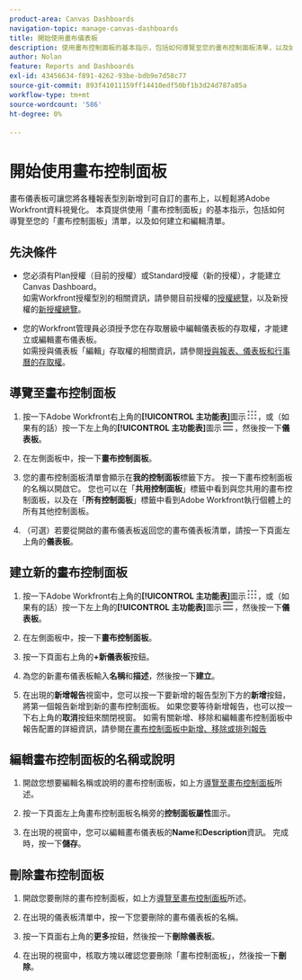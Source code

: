 ```yaml
---
product-area: Canvas Dashboards
navigation-topic: manage-canvas-dashboards
title: 開始使用畫布儀表板
description: 使用畫布控制面板的基本指示，包括如何導覽至您的畫布控制面板清單，以及如何建立和編輯它們。
author: Nolan
feature: Reports and Dashboards
exl-id: 43456634-f891-4262-93be-bdb9e7d58c77
source-git-commit: 893f41011159ff14410edf50bf1b3d24d787a85a
workflow-type: tm+mt
source-wordcount: '586'
ht-degree: 0%

---
```


# 開始使用畫布控制面板

畫布儀表板可讓您將各種報表型別新增到可自訂的畫布上，以輕鬆將Adobe Workfront資料視覺化。 本頁提供使用「畫布控制面板」的基本指示，包括如何導覽至您的「畫布控制面板」清單，以及如何建立和編輯清單。

## 先決條件

* 您必須有Plan授權（目前的授權）或Standard授權（新的授權），才能建立Canvas Dashboard。\
  如需Workfront授權型別的相關資訊，請參閱目前授權的[授權總覽](/help/quicksilver/administration-and-setup/add-users/access-levels-and-object-permissions/wf-licenses.md)，以及新授權的[新授權總覽](/help/quicksilver/administration-and-setup/add-users/how-access-levels-work/licenses-overview.md)。

* 您的Workfront管理員必須授予您在存取層級中編輯儀表板的存取權，才能建立或編輯畫布儀表板。\
  如需授與儀表板「編輯」存取權的相關資訊，請參閱[授與報表、儀表板和行事曆的存取權](/help/quicksilver/administration-and-setup/add-users/configure-and-grant-access/grant-access-reports-dashboards-calendars.md)。

## 導覽至畫布控制面板

1. 按一下Adobe Workfront右上角的&#x200B;**[!UICONTROL 主功能表]**&#x200B;圖示![主功能表](/help/_includes/assets/main-menu-icon.png)，或（如果有的話）按一下左上角的&#x200B;**[!UICONTROL 主功能表]**&#x200B;圖示![主功能表](/help/_includes/assets/main-menu-icon-left-nav.png)，然後按一下&#x200B;**儀表板**。

1. 在左側面板中，按一下&#x200B;**畫布控制面板**。

1. 您的畫布控制面板清單會顯示在&#x200B;**我的控制面板**&#x200B;標籤下方。 按一下畫布控制面板的名稱以開啟它。 您也可以在「**共用控制面板**」標籤中看到與您共用的畫布控制面板，以及在「**所有控制面板**」標籤中看到Adobe Workfront執行個體上的所有其他控制面板。

1. （可選）若要從開啟的畫布儀表板返回您的畫布儀表板清單，請按一下頁面左上角的&#x200B;**儀表板**。

## 建立新的畫布控制面板

1. 按一下Adobe Workfront右上角的&#x200B;**[!UICONTROL 主功能表]**&#x200B;圖示![主功能表](/help/_includes/assets/main-menu-icon.png)，或（如果有的話）按一下左上角的&#x200B;**[!UICONTROL 主功能表]**&#x200B;圖示![主功能表](/help/_includes/assets/main-menu-icon-left-nav.png)，然後按一下&#x200B;**儀表板**。

1. 在左側面板中，按一下&#x200B;**畫布控制面板**。

1. 按一下頁面右上角的&#x200B;**+新儀表板**&#x200B;按鈕。

1. 為您的新畫布儀表板輸入&#x200B;**名稱**&#x200B;和&#x200B;**描述**，然後按一下&#x200B;**建立**。

1. 在出現的&#x200B;**新增報告**&#x200B;視窗中，您可以按一下要新增的報告型別下方的&#x200B;**新增**&#x200B;按鈕，將第一個報告新增到新的畫布控制面板。 如果您要等待新增報告，也可以按一下右上角的&#x200B;**取消**&#x200B;按鈕來關閉視窗。 如需有關新增、移除和編輯畫布控制面板中報告配置的詳細資訊，請參閱[在畫布控制面板中新增、移除或排列報告](/help/quicksilver/reports-and-dashboards/canvas-dashboards/manage-canvas-dashboards/add-remove-arrange-reports.md)

## 編輯畫布控制面板的名稱或說明

1. 開啟您想要編輯名稱或說明的畫布控制面板，如上方[導覽至畫布控制面板](#navigate-to-a-canvas-dashboard)所述。

1. 按一下頁面左上角畫布控制面板名稱旁的&#x200B;**控制面板屬性**&#x200B;圖示。

1. 在出現的視窗中，您可以編輯畫布儀表板的&#x200B;**Name**&#x200B;和&#x200B;**Description**&#x200B;資訊。 完成時，按一下&#x200B;**儲存**。

## 刪除畫布控制面板

1. 開啟您要刪除的畫布控制面板，如上方[導覽至畫布控制面板](#navigate-to-a-canvas-dashboard)所述。

1. 在出現的儀表板清單中，按一下您要刪除的畫布儀表板的名稱。

1. 按一下頁面右上角的&#x200B;**更多**&#x200B;按鈕，然後按一下&#x200B;**刪除儀表板**。

1. 在出現的視窗中，核取方塊以確認您要刪除「畫布控制面板」，然後按一下&#x200B;**刪除**。
